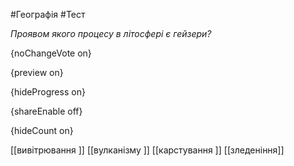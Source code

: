 #Географія #Тест

*Проявом якого процесу в літосфері є гейзери?*

{noChangeVote on}

{preview on}

{hideProgress on}

{shareEnable off}

{hideCount on}

[[вивітрювання ]]
[[вулканізму ]]
[[карстування ]]
[[зледеніння]]
